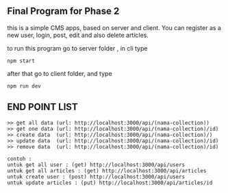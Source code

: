## Final Program for Phase 2

this is a simple CMS apps, based on server and client. You can register as a new user, login, post, edit and also delete articles.

to run this program go to server folder , in cli type
```
npm start
```

after that go to client folder, and type
```
npm run dev
```


## END POINT LIST

```
>> get all data (url: http://localhost:3000/api/(nama-collection))
>> get one data (url: http://localhost:3000/api/(nama-collection)/id)
>> create data  (url: http://localhost:3000/api/(nama-collection)/)
>> update data  (url: http://localhost:3000/api/(nama-collection)/id)
>> remove data  (url: http://localhost:3000/api/(nama-collection)/id)

contoh :
untuk get all user : (get) http://localhost:3000/api/users
untuk get all articles : (get) http://localhost:3000/api/articles
untuk create user : (post) http://localhost:3000/api/users
untuk update articles : (put) http://localhost:3000/api/articles/id

```

